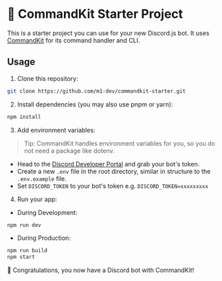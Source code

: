 # 🚀 CommandKit Starter Project

This is a starter project you can use for your new Discord.js bot. It uses [CommandKit](https://github.com/underctrl-io/commandkit) for its command handler and CLI.

## Usage

1. Clone this repository:

```sh
git clone https://github.com/m1-dev/commandkit-starter.git
```

2. Install dependencies (you may also use pnpm or yarn):

```sh
npm install
```

3. Add environment variables:
> Tip: CommandKit handles environment variables for you, so you do not need a package like dotenv.

- Head to the [Discord Developer Portal](https://discord.com/developers/applications) and grab your bot's token.
- Create a new `.env` file in the root directory, similar in structure to the `.env.example` file.
- Set `DISCORD_TOKEN` to your bot's token e.g. `DISCORD_TOKEN=xxxxxxxxx`

4. Run your app:

- During Development:

```sh
npm run dev
```

- During Production:

```sh
npm run build
npm start
```

🎉 Congratulations, you now have a Discord bot with CommandKit!
